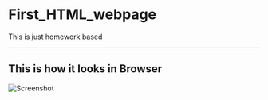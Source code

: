 ﻿# First_HTML_webpage
This is just homework based

***

## **This is how it looks in Browser**

![Screenshot](https://i.ibb.co/Vw7038P/image.png)